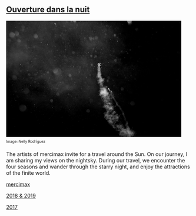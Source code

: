 ## [Ouverture dans la nuit](/research)

![image alt title](/images/small/Sternstunden_Nelly_Rodriguez.jpg)
<sub><sup>Image: Nelly Rodriguez</sup></sub> 

The artists of mercimax invite for a travel around the Sun. On our journey, I am sharing my views on the nightsky. During our travel, we encounter the four seasons and wander through the starry night, and enjoy the attractions of the finite world.

[mercimax](http://www.mercimax.ch/texte/daten)

[2018 & 2019](https://www.gessnerallee.ch/programm/event/5157/)

[2017](https://belluard.ch/fr/archives/artists-archive/2017/opening-night-1220/)
